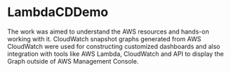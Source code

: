 # LambdaCDDemo
The work was aimed to understand the AWS resources and hands-on working with it. 
CloudWatch snapshot graphs generated from AWS CloudWatch were used for constructing customized dashboards and also integration with tools like AWS Lambda, 
CloudWatch and API to display the Graph outside of AWS Management Console.
